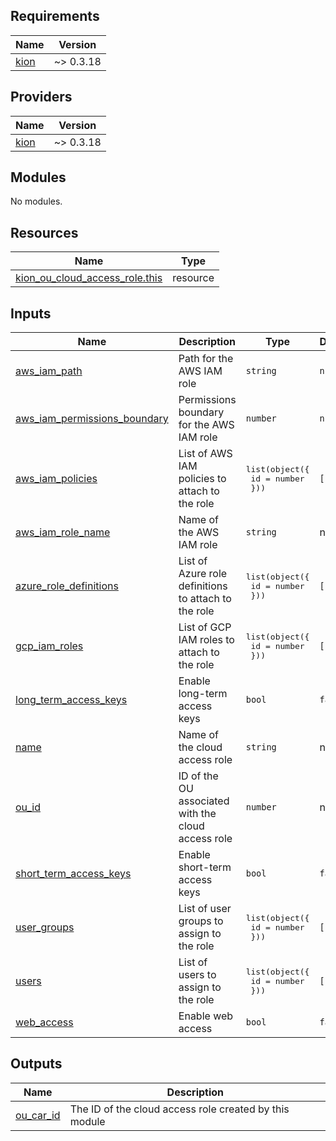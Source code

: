 <!-- BEGIN_TF_DOCS -->
## Requirements

| Name | Version |
|------|---------|
| <a name="requirement_kion"></a> [kion](#requirement\_kion) | ~> 0.3.18 |

## Providers

| Name | Version |
|------|---------|
| <a name="provider_kion"></a> [kion](#provider\_kion) | ~> 0.3.18 |

## Modules

No modules.

## Resources

| Name | Type |
|------|------|
| [kion_ou_cloud_access_role.this](https://registry.terraform.io/providers/kionsoftware/kion/latest/docs/resources/ou_cloud_access_role) | resource |

## Inputs

| Name | Description | Type | Default | Required |
|------|-------------|------|---------|:--------:|
| <a name="input_aws_iam_path"></a> [aws\_iam\_path](#input\_aws\_iam\_path) | Path for the AWS IAM role | `string` | `null` | no |
| <a name="input_aws_iam_permissions_boundary"></a> [aws\_iam\_permissions\_boundary](#input\_aws\_iam\_permissions\_boundary) | Permissions boundary for the AWS IAM role | `number` | `null` | no |
| <a name="input_aws_iam_policies"></a> [aws\_iam\_policies](#input\_aws\_iam\_policies) | List of AWS IAM policies to attach to the role | <pre>list(object({<br>    id = number<br>  }))</pre> | `[]` | no |
| <a name="input_aws_iam_role_name"></a> [aws\_iam\_role\_name](#input\_aws\_iam\_role\_name) | Name of the AWS IAM role | `string` | n/a | yes |
| <a name="input_azure_role_definitions"></a> [azure\_role\_definitions](#input\_azure\_role\_definitions) | List of Azure role definitions to attach to the role | <pre>list(object({<br>    id = number<br>  }))</pre> | `[]` | no |
| <a name="input_gcp_iam_roles"></a> [gcp\_iam\_roles](#input\_gcp\_iam\_roles) | List of GCP IAM roles to attach to the role | <pre>list(object({<br>    id = number<br>  }))</pre> | `[]` | no |
| <a name="input_long_term_access_keys"></a> [long\_term\_access\_keys](#input\_long\_term\_access\_keys) | Enable long-term access keys | `bool` | `false` | no |
| <a name="input_name"></a> [name](#input\_name) | Name of the cloud access role | `string` | n/a | yes |
| <a name="input_ou_id"></a> [ou\_id](#input\_ou\_id) | ID of the OU associated with the cloud access role | `number` | n/a | yes |
| <a name="input_short_term_access_keys"></a> [short\_term\_access\_keys](#input\_short\_term\_access\_keys) | Enable short-term access keys | `bool` | `false` | no |
| <a name="input_user_groups"></a> [user\_groups](#input\_user\_groups) | List of user groups to assign to the role | <pre>list(object({<br>    id = number<br>  }))</pre> | `[]` | no |
| <a name="input_users"></a> [users](#input\_users) | List of users to assign to the role | <pre>list(object({<br>    id = number<br>  }))</pre> | `[]` | no |
| <a name="input_web_access"></a> [web\_access](#input\_web\_access) | Enable web access | `bool` | `false` | no |

## Outputs

| Name | Description |
|------|-------------|
| <a name="output_ou_car_id"></a> [ou\_car\_id](#output\_ou\_car\_id) | The ID of the cloud access role created by this module |
<!-- END_TF_DOCS -->